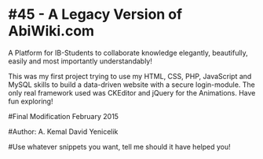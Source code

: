 # \#45 - A Legacy Version of AbiWiki.com
A Platform for IB-Students to collaborate knowledge elegantly, beautifully, easily and most importantly understandably!

This was my first project trying to use my HTML, CSS, PHP, JavaScript and MySQL skills to build a 
data-driven website with a secure login-module. The only real framework used was CKEditor and jQuery for the Animations.
Have fun exploring!

\#Final Modification February 2015

\#Author: A. Kemal David Yenicelik

\#Use whatever snippets you want, tell me should it have helped you!
